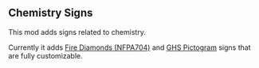 ## Chemistry Signs

This mod adds signs related to chemistry.

Currently it adds [Fire Diamonds (NFPA704)](https://en.wikipedia.org/wiki/NFPA_704) and [GHS Pictogram](https://en.wikipedia.org/wiki/GHS_hazard_pictograms) signs that are fully customizable.
